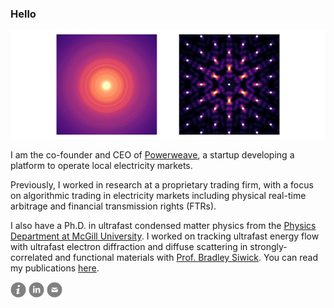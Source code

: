 ### Hello

<img src="https://raw.githubusercontent.com/LaurentRDC/LaurentRDC/master/images/header.svg"/>

I am the co-founder and CEO of [Powerweave](https://powerweave.io), a startup developing a platform to operate local electricity markets.

Previously, I worked in research at a proprietary trading firm, with a focus on algorithmic trading in electricity markets including physical real-time arbitrage and financial transmission rights (FTRs).

I also have a Ph.D. in ultrafast condensed matter physics from the [Physics Department at McGill University](http://www.physics.mcgill.ca/). I worked on tracking ultrafast energy flow with ultrafast electron diffraction and diffuse scattering in strongly-correlated and functional materials with [Prof. Bradley Siwick](http://www.physics.mcgill.ca/siwicklab/). You can read my publications [here](https://laurentrdc.xyz/publications.html).

[<img src="https://raw.githubusercontent.com/LaurentRDC/LaurentRDC/master/images/info.svg" alt="personal website" width="25" height="25"/>](https://laurentrdc.xyz) [<img src="https://raw.githubusercontent.com/LaurentRDC/LaurentRDC/master/images/linkedin.svg" alt="LinkedIn profile" width="25" height="25"/>](https://www.linkedin.com/in/laurentrdc) [<img src="https://raw.githubusercontent.com/LaurentRDC/LaurentRDC/master/images/mail.svg" alt="e-mail" width="25" height="25"/>](mailto:laurent.decotret@outlook.com)
<!-- 
    ATTRIBUTION
    This profile layout was inspired by F. Poitevin (https://github.com/fredericpoitevin)
    Icons modified from http://www.entypo.com/ 
-->
